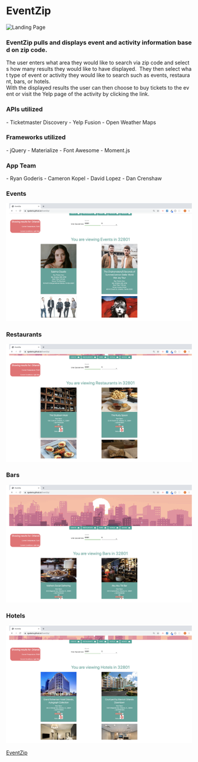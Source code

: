 # EventZip
![Landing Page](assets/images/EventZip-home.png)

### EventZip pulls and displays event and activity information based on zip code. 
The user enters what area they would like to search via zip code and selects how many results they would like to have displayed.  They then select what type of event or activity they would like to search such as events, restaurant, bars, or hotels.
With the displayed results the user can then choose to buy tickets to the event or visit the Yelp page of the activity by clicking the link.

### APIs utilized 
- Ticketmaster Discovery
- Yelp Fusion
- Open Weather Maps

### Frameworks utilized
- jQuery
- Materialize
- Font Awesome
- Moment.js

### App Team
- Ryan Goderis
- Cameron Kopel
- David Lopez
- Dan Crenshaw

### Events
![Landing Page](assets/images/Events.png)

### Restaurants
![Landing Page](assets/images/Restaurants.png)

### Bars
![Landing Page](assets/images/Bars.png)

### Hotels
![Landing Page](assets/images/Hotels.png)

[EventZip](https://rgoderis.github.io/EventZip/)